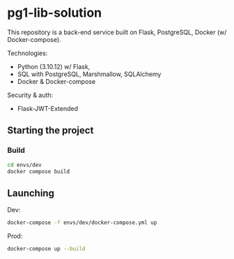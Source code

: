 # pg1-lib-solution

This repository is a back-end service built on Flask, PostgreSQL, Docker (w/ Docker-compose).

Technologies:
- Python (3.10.12) w/ Flask,
- SQL with PostgreSQL, Marshmallow, SQLAlchemy
- Docker & Docker-compose

Security & auth:
- Flask-JWT-Extended

## Starting the project

### Build
```bash
cd envs/dev
docker compose build
```

## Launching
Dev:
```bash
docker-compose -f envs/dev/docker-compose.yml up 
```

Prod:
```bash
docker-compose up --build
```